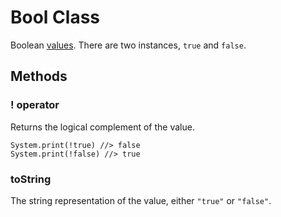 # Bool Class

Boolean [values][]. There are two instances, `true` and `false`.

[values]: ../../values.html

## Methods

### **!** operator

Returns the logical complement of the value.

```wren
System.print(!true) //> false
System.print(!false) //> true
```

### toString

The string representation of the value, either `"true"` or `"false"`.
